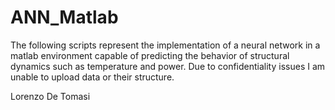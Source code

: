 # ANN_Matlab

The following scripts represent the implementation of a neural network in a matlab environment
capable of predicting the behavior of structural dynamics such as temperature and power. 
Due to confidentiality issues I am unable to upload data or their structure.



Lorenzo De Tomasi
